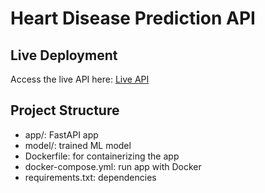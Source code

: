 # Heart Disease Prediction API

## Live Deployment
Access the live API here: [Live API](https://heart-disease-fastapi.onrender.com/docs)

## Project Structure
- app/: FastAPI app
- model/: trained ML model
- Dockerfile: for containerizing the app
- docker-compose.yml: run app with Docker
- requirements.txt: dependencies
